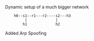 Dynamic setup of a much bigger network
```
    h0--s1--r1---r2----s2---h3
         |             |    
        h1             h2   
```

Added Arp Spoofing
